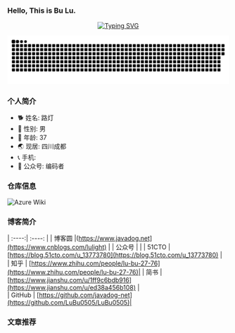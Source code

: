 ### Hello, This is Bu Lu.

<div align="center">
  <a href="https://www.cnblogs.com/lulight/">
    <img src="https://readme-typing-svg.demolab.com?font=Fira+Code&pause=1000&color=024EF7&width=600&lines=当在复杂的环境中面临问题，格物之道需；浊而静之徐清，安以动之徐生。云中，恰是如此！&center=true&size=27" alt="Typing SVG" />
  </a>
</div>


![](https://github.com/LuBu0505/LuBu0505/blob/output/github-contribution-grid-snake-dark.svg)



### 个人简介
- 🐕 姓名: 路灯
- 👦 性别: 男
- 🧭 年龄: 37
- 🌏 现居: 四川成都
- 📞 手机:  
- 🥑 公众号: 编码者

  
### 仓库信息
![Azure Wiki](https://github.com/LuBu0505/My-Code/wiki)


### 博客简介

| :----:| :----: | 
| 博客圆 |(https://www.javadog.net](https://www.cnblogs.com/lulight) | 
| 公众号 | []() | 
| 51CTO | [https://blog.51cto.com/u_13773780](https://blog.51cto.com/u_13773780) |  
| 知乎  | [https://www.zhihu.com/people/lu-bu-27-76](https://www.zhihu.com/people/lu-bu-27-76)| 
| 简书  | [https://www.jianshu.com/u/1ff9c6bdb916](https://www.jianshu.com/u/ed38a456b108) |  
| GitHub | [https://github.com/javadog-net](https://github.com/LuBu0505/LuBu0505)| 


### 文章推荐
